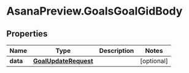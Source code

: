 # AsanaPreview.GoalsGoalGidBody

## Properties
Name | Type | Description | Notes
------------ | ------------- | ------------- | -------------
**data** | [**GoalUpdateRequest**](GoalUpdateRequest.md) |  | [optional] 
